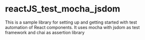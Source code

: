 # reactJS_test_mocha_jsdom
This is a sample library for setting up and getting started with test automation of React components. It uses mocha with jsdom as test framework and chai as assertion library
